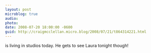 ```yaml
---
layout: post
microblog: true
audio: 
photo: 
date: 2008-07-20 18:00:00 -0600
guid: http://craigmcclellan.micro.blog/2008/07/21/t864314221.html
---
```

is living in studios today. He gets to see Laura tonight though!
